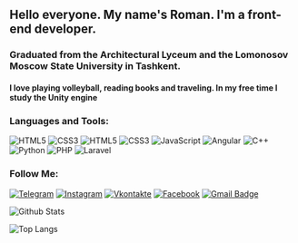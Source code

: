 
## Hello everyone. My name's Roman. I'm a front-end developer.
### Graduated from the Architectural Lyceum and the Lomonosov Moscow State University in Tashkent.
#### I love playing volleyball, reading books and traveling. In my free time I study the Unity engine

### Languages and Tools:
![HTML5](https://img.shields.io/badge/-HTML5-E34F26?style=flat-square&logo=html5&logoColor=white)
![CSS3](https://img.shields.io/badge/-CSS3-1572B6?style=flat-square&logo=css3)
![HTML5](https://img.shields.io/badge/-HTML5-black?style=flat-square&logo=html5&logoColor=html)
![CSS3](https://img.shields.io/badge/-CSS3-black?style=flat-square&logo=css)
![JavaScript](https://img.shields.io/badge/-JavaScript-black?style=flat-square&logo=javascript)
![Angular](https://img.shields.io/badge/-Angular-black?style=flat-square&logo=angular)
![C++](https://img.shields.io/badge/-C++-00599C?style=flat-square&logo=c)
![Python](https://img.shields.io/badge/-Python-black?style=flat-square&logo=Python)
![PHP](https://img.shields.io/badge/-PHP-black?style=flat-square&logo=PHP)
![Laravel](https://img.shields.io/badge/-Laravel-black?style=flat-square&logo=Laravel)


### Follow Me:
[![Telegram](https://img.shields.io/badge/-Telegram-090909?style=for-the-badge&logo=telegram&logoColor=27A0D9)](https://t.me/Soin_Roman)
[![Instagram](https://img.shields.io/badge/-Instagram-090909?style=for-the-badge&logo=instagram&logoColor=B4068E)](https://www.instagram.com/soin_roman/)
[![Vkontakte](https://img.shields.io/badge/-Vkontakte-090909?style=for-the-badge&logo=Vk&logoColor=4F7DB3)](https://vk.com/soin_roman)
[![Facebook](https://img.shields.io/badge/-Facebook-090909?style=for-the-badge&logo=Facebook&logoColor=1195F5)](https://www.facebook.com/soinroman/)
[![Gmail Badge](https://img.shields.io/badge/-SoinRoman-090909?style=for-the-badge&logo=gmail&logoColor=red&link=mailto:soinroma26@gmail.com)](mailto:soinroma26@gmail.com)

![Github Stats](https://github-readme-stats.vercel.app/api?username=SoinRoma&anuraghazra&show_icons=true&theme=dark&hide=contribs&card_width=500)

![Top Langs](https://github-readme-stats.vercel.app/api/top-langs/?username=SoinRoma&layout=compact&theme=dark&card_width=445&line_height=150&langs_count=10)



